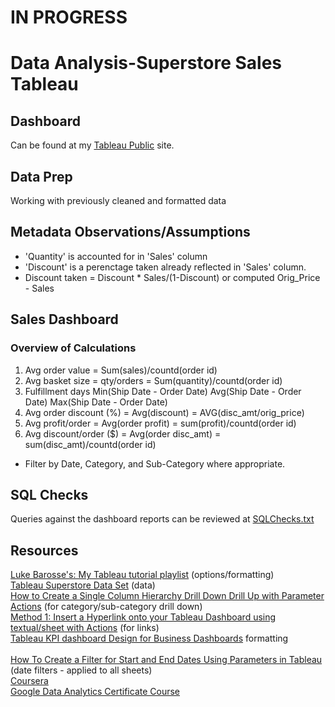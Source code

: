 # IN PROGRESS
# Data Analysis-Superstore Sales Tableau

## Dashboard 
Can be found at my [Tableau Public](https://public.tableau.com/app/profile/lori.bettencourt) site.

## Data Prep
Working with previously cleaned and formatted data 

## Metadata Observations/Assumptions
* 'Quantity' is accounted for in 'Sales' column
* 'Discount' is a perenctage taken already reflected in 'Sales' column.
* Discount taken = Discount * Sales/(1-Discount) or computed Orig_Price - Sales

## Sales Dashboard
### Overview of Calculations
1) Avg order value =  Sum(sales)/countd(order id)
2) Avg basket size = qty/orders = Sum(quantity)/countd(order id)
3) Fulfillment days
    Min(Ship Date - Order Date)
    Avg(Ship Date - Order Date)
    Max(Ship Date - Order Date)
4) Avg order discount (%) = Avg(discount) = AVG(disc_amt/orig_price)
5) Avg profit/order = Avg(order profit) = sum(profit)/countd(order id)
6) Avg discount/order ($) = Avg(order disc_amt) = sum(disc_amt)/countd(order id)

* Filter by Date, Category, and Sub-Category where appropriate.

## SQL Checks  
Queries against the dashboard reports can be reviewed at [SQLChecks.txt](/SQLChecks.txt)

## Resources
[Luke Barosse's: My Tableau tutorial playlist](https://www.youtube.com/playlist?list=PL_CkpxkuPiT_sRLeU_5JSArjc0P1lGU2_)  (options/formatting)  
[Tableau Superstore Data Set](https://docs.google.com/spreadsheets/d/1rAZkrxrtO1LQd7Lw61jXta0A7Bj5lFtn3LPRzcVxqhI/edit#gid=1824808968)  (data)  
[How to Create a Single Column Hierarchy Drill Down Drill Up with Parameter Actions](https://www.youtube.com/watch?v=L140GRsQ-mY&list=PLdeA_5rmA1Ecl1MnWUsyuV3IjiPSOqbU7&index=12) (for category/sub-category drill down)  
[Method 1: Insert a Hyperlink onto your Tableau Dashboard using textual/sheet with Actions](https://www.youtube.com/watch?v=-Mtb3WPBPSM) (for links)  
[Tableau KPI dashboard Design for Business Dashboards](https://www.youtube.com/watch?v=WT-8TLEXpF4&list=PLdeA_5rmA1Ecl1MnWUsyuV3IjiPSOqbU7&index=13&t=469s) formatting  
[](https://btprovider.com/how-to-disable-default-highlighting-in-tableau/)  
[How To Create a Filter for Start and End Dates Using Parameters in Tableau](https://www.youtube.com/watch?v=hMsQ8TvVjo4) (date filters - applied to all sheets)  
[Coursera](https://www.coursera.org/)  
[Google Data Analytics Certificate Course](https://www.coursera.org/professional-certificates/google-data-analytics?utm_source=gg&utm_medium=sem&utm_campaign=15-GoogleDataAnalytics-US&utm_content=B2C&campaignid=12504215975&adgroupid=122709142687&device=c&keyword=coursera%20data%20analytics%20course&matchtype=b&network=g&devicemodel=&adpostion=&creativeid=504570191916&hide_mobile_promo&gclid=Cj0KCQjw94WZBhDtARIsAKxWG--aGc_mpu7WTeU8sHtAVT4D9k79qOSJOCdgcl3hVUqPH2zR1B2j8acaAovsEALw_wcB)  

